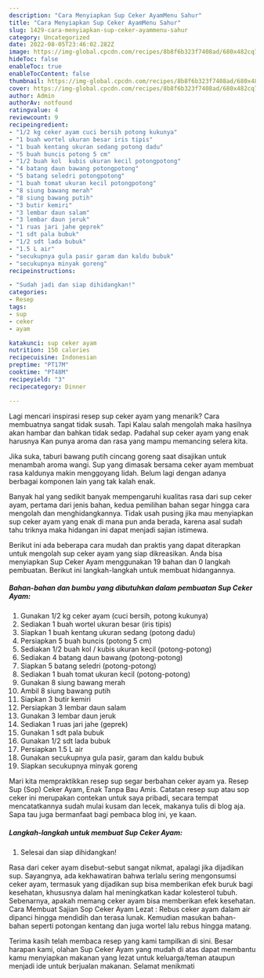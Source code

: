 ```yaml
---
description: "Cara Menyiapkan Sup Ceker AyamMenu Sahur"
title: "Cara Menyiapkan Sup Ceker AyamMenu Sahur"
slug: 1429-cara-menyiapkan-sup-ceker-ayammenu-sahur
category: Uncategorized
date: 2022-08-05T23:46:02.282Z
image: https://img-global.cpcdn.com/recipes/8b8f6b323f7408ad/680x482cq70/sup-ceker-ayam-foto-resep-utama.jpg
hideToc: false
enableToc: true
enableTocContent: false
thumbnail: https://img-global.cpcdn.com/recipes/8b8f6b323f7408ad/680x482cq70/sup-ceker-ayam-foto-resep-utama.jpg
cover: https://img-global.cpcdn.com/recipes/8b8f6b323f7408ad/680x482cq70/sup-ceker-ayam-foto-resep-utama.jpg
author: Admin
authorAv: notfound
ratingvalue: 4
reviewcount: 9
recipeingredient:
- "1/2 kg ceker ayam cuci bersih potong kukunya"
- "1 buah wortel ukuran besar iris tipis"
- "1 buah kentang ukuran sedang potong dadu"
- "5 buah buncis potong 5 cm"
- "1/2 buah kol  kubis ukuran kecil potongpotong"
- "4 batang daun bawang potongpotong"
- "5 batang seledri potongpotong"
- "1 buah tomat ukuran kecil potongpotong"
- "8 siung bawang merah"
- "8 siung bawang putih"
- "3 butir kemiri"
- "3 lembar daun salam"
- "3 lembar daun jeruk"
- "1 ruas jari jahe geprek"
- "1 sdt pala bubuk"
- "1/2 sdt lada bubuk"
- "1.5 L air"
- "secukupnya gula pasir garam dan kaldu bubuk"
- "secukupnya minyak goreng"
recipeinstructions:

- "Sudah jadi dan siap dihidangkan!"
categories:
- Resep
tags:
- sup
- ceker
- ayam

katakunci: sup ceker ayam 
nutrition: 150 calories
recipecuisine: Indonesian
preptime: "PT17M"
cooktime: "PT48M"
recipeyield: "3"
recipecategory: Dinner

---
```



Lagi mencari inspirasi resep sup ceker ayam yang menarik? Cara membuatnya sangat tidak susah. Tapi Kalau salah mengolah maka hasilnya akan hambar dan bahkan tidak sedap. Padahal sup ceker ayam yang enak harusnya Kan punya aroma dan rasa yang mampu memancing selera kita.


Jika suka, taburi bawang putih cincang goreng saat disajikan untuk menambah aroma wangi. Sup yang dimasak bersama ceker ayam membuat rasa kaldunya makin menggoyang lidah. Belum lagi dengan adanya berbagai komponen lain yang tak kalah enak.

Banyak hal yang sedikit banyak mempengaruhi kualitas rasa dari sup ceker ayam, pertama dari jenis bahan, kedua pemilihan bahan segar hingga cara mengolah dan menghidangkannya. Tidak usah pusing jika mau menyiapkan sup ceker ayam yang enak di mana pun anda berada, karena asal sudah tahu triknya maka hidangan ini dapat menjadi sajian istimewa.


Berikut ini ada beberapa cara mudah dan praktis yang dapat diterapkan untuk mengolah sup ceker ayam yang siap dikreasikan. Anda bisa menyiapkan Sup Ceker Ayam menggunakan 19 bahan dan 0 langkah pembuatan. Berikut ini langkah-langkah untuk membuat hidangannya.

<!--inarticleads1-->

##### Bahan-bahan dan bumbu yang dibutuhkan dalam pembuatan Sup Ceker Ayam:

1. Gunakan 1/2 kg ceker ayam (cuci bersih, potong kukunya)
1. Sediakan 1 buah wortel ukuran besar (iris tipis)
1. Siapkan 1 buah kentang ukuran sedang (potong dadu)
1. Persiapkan 5 buah buncis (potong 5 cm)
1. Sediakan 1/2 buah kol / kubis ukuran kecil (potong-potong)
1. Sediakan 4 batang daun bawang (potong-potong)
1. Siapkan 5 batang seledri (potong-potong)
1. Sediakan 1 buah tomat ukuran kecil (potong-potong)
1. Gunakan 8 siung bawang merah
1. Ambil 8 siung bawang putih
1. Siapkan 3 butir kemiri
1. Persiapkan 3 lembar daun salam
1. Gunakan 3 lembar daun jeruk
1. Sediakan 1 ruas jari jahe (geprek)
1. Gunakan 1 sdt pala bubuk
1. Gunakan 1/2 sdt lada bubuk
1. Persiapkan 1.5 L air
1. Gunakan secukupnya gula pasir, garam dan kaldu bubuk
1. Siapkan secukupnya minyak goreng


Mari kita mempraktikkan resep sup segar berbahan ceker ayam ya. Resep Sup (Sop) Ceker Ayam, Enak Tanpa Bau Amis. Catatan resep sup atau sop ceker ini merupakan contekan untuk saya pribadi, secara tempat mencatatkannya sudah mulai kusam dan lecek, makanya tulis di blog aja. Sapa tau juga bermanfaat bagi pembaca blog ini, ye kaan. 

<!--inarticleads2-->

##### Langkah-langkah untuk membuat Sup Ceker Ayam:


1. Selesai dan siap dihidangkan!

Rasa dari ceker ayam disebut-sebut sangat nikmat, apalagi jika dijadikan sup. Sayangnya, ada kekhawatiran bahwa terlalu sering mengonsumsi ceker ayam, termasuk yang dijadikan sup bisa memberikan efek buruk bagi kesehatan, khususnya dalam hal meningkatkan kadar kolesterol tubuh. Sebenarnya, apakah memang ceker ayam bisa memberikan efek kesehatan. Cara Membuat Sajian Sop Ceker Ayam Lezat : Rebus ceker ayam dalam air dipanci hingga mendidih dan terasa lunak. Kemudian masukan bahan-bahan seperti potongan kentang dan juga wortel lalu rebus hingga matang. 

Terima kasih telah membaca resep yang kami tampilkan di sini. Besar harapan kami, olahan Sup Ceker Ayam yang mudah di atas dapat membantu kamu menyiapkan makanan yang lezat untuk keluarga/teman ataupun menjadi ide untuk berjualan makanan. Selamat menikmati
